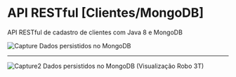 # API RESTful [Clientes/MongoDB]
API RESTful de cadastro de clientes com Java 8 e MongoDB

<img src="https://i.ibb.co/znjKGzx/Capture.png" alt="Capture" border="0">
Dados persistidos no MongoDB

---

<img src="https://i.ibb.co/tBVvnLh/Capture2.png" alt="Capture2" border="0">
Dados persistidos no MongoDB (Visualização Robo 3T)
